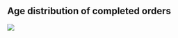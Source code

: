 ## Age distribution of completed orders

![](images/Age%20distribution%20of%20completed%20orders.png)
